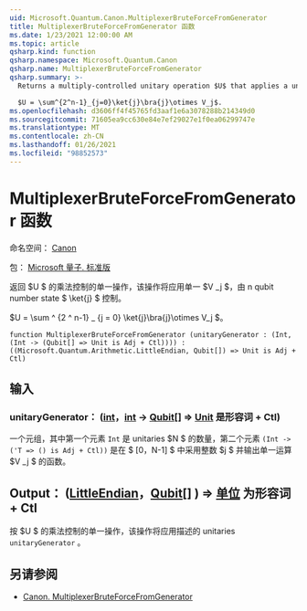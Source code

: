 ```yaml
---
uid: Microsoft.Quantum.Canon.MultiplexerBruteForceFromGenerator
title: MultiplexerBruteForceFromGenerator 函数
ms.date: 1/23/2021 12:00:00 AM
ms.topic: article
qsharp.kind: function
qsharp.namespace: Microsoft.Quantum.Canon
qsharp.name: MultiplexerBruteForceFromGenerator
qsharp.summary: >-
  Returns a multiply-controlled unitary operation $U$ that applies a unitary $V_j$ when controlled by n-qubit number state $\ket{j}$.

  $U = \sum^{2^n-1}_{j=0}\ket{j}\bra{j}\otimes V_j$.
ms.openlocfilehash: d3606ff4f45765fd3aaf1e6a3078288b214349d0
ms.sourcegitcommit: 71605ea9cc630e84e7ef29027e1f0ea06299747e
ms.translationtype: MT
ms.contentlocale: zh-CN
ms.lasthandoff: 01/26/2021
ms.locfileid: "98852573"
---
```

# <a name="multiplexerbruteforcefromgenerator-function"></a>MultiplexerBruteForceFromGenerator 函数

命名空间： [Canon](xref:Microsoft.Quantum.Canon)

包： [Microsoft 量子. 标准版](https://nuget.org/packages/Microsoft.Quantum.Standard)


返回 $U $ 的乘法控制的单一操作，该操作将应用单一 $V _j $，由 n qubit number state $ \ket{j} $ 控制。

$U = \sum ^ {2 ^ n-1} _ {j = 0} \ket{j}\bra{j}\otimes V_j $。

```qsharp
function MultiplexerBruteForceFromGenerator (unitaryGenerator : (Int, (Int -> (Qubit[] => Unit is Adj + Ctl)))) : ((Microsoft.Quantum.Arithmetic.LittleEndian, Qubit[]) => Unit is Adj + Ctl)
```


## <a name="input"></a>输入

### <a name="unitarygenerator--intint---qubit--unit--is-adj--ctl"></a>unitaryGenerator： ([int](xref:microsoft.quantum.lang-ref.int)，[int](xref:microsoft.quantum.lang-ref.int) -> [Qubit](xref:microsoft.quantum.lang-ref.qubit)[] => [Unit](xref:microsoft.quantum.lang-ref.unit)  是形容词 + Ctl) 

一个元组，其中第一个元素 `Int` 是 unitaries $N $ 的数量，第二个元素 `(Int -> ('T => () is Adj + Ctl))` 是在 $ [0，N-1] $ 中采用整数 $j $ 并输出单一运算 $V _j $ 的函数。



## <a name="output--littleendianqubit--unit--is-adj--ctl"></a>Output： ([LittleEndian](xref:Microsoft.Quantum.Arithmetic.LittleEndian)，[Qubit](xref:microsoft.quantum.lang-ref.qubit)[] ) => [单位](xref:microsoft.quantum.lang-ref.unit)  为形容词 + Ctl

按 $U $ 的乘法控制的单一操作，该操作将应用描述的 unitaries `unitaryGenerator` 。

## <a name="see-also"></a>另请参阅

- [Canon. MultiplexerBruteForceFromGenerator](xref:Microsoft.Quantum.Canon.MultiplexerBruteForceFromGenerator)